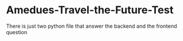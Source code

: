 # Amedues-Travel-the-Future-Test

There is just two python file that answer the backend and the frontend question
